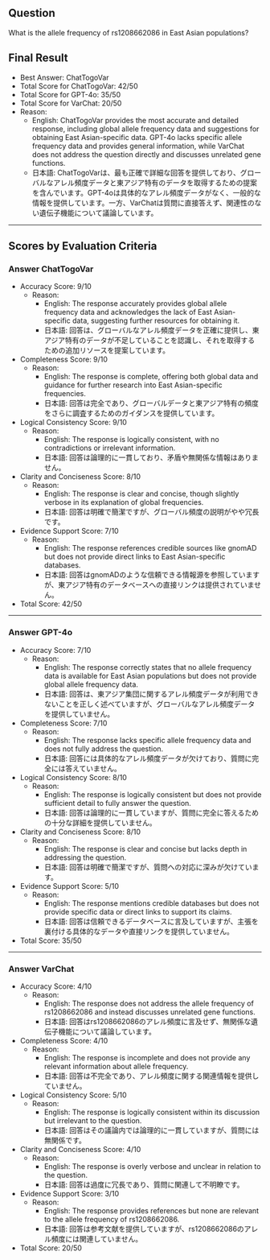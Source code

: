 ## Question

What is the allele frequency of rs1208662086 in East Asian populations?

## Final Result

- Best Answer: ChatTogoVar
- Total Score for ChatTogoVar: 42/50
- Total Score for GPT-4o: 35/50
- Total Score for VarChat: 20/50
- Reason:
  - English: ChatTogoVar provides the most accurate and detailed response, including global allele frequency data and suggestions for obtaining East Asian-specific data. GPT-4o lacks specific allele frequency data and provides general information, while VarChat does not address the question directly and discusses unrelated gene functions.
  - 日本語: ChatTogoVarは、最も正確で詳細な回答を提供しており、グローバルなアレル頻度データと東アジア特有のデータを取得するための提案を含んでいます。GPT-4oは具体的なアレル頻度データがなく、一般的な情報を提供しています。一方、VarChatは質問に直接答えず、関連性のない遺伝子機能について議論しています。

---

## Scores by Evaluation Criteria

### Answer ChatTogoVar
- Accuracy Score: 9/10
  - Reason: 
    - English: The response accurately provides global allele frequency data and acknowledges the lack of East Asian-specific data, suggesting further resources for obtaining it.
    - 日本語: 回答は、グローバルなアレル頻度データを正確に提供し、東アジア特有のデータが不足していることを認識し、それを取得するための追加リソースを提案しています。
- Completeness Score: 9/10
  - Reason: 
    - English: The response is complete, offering both global data and guidance for further research into East Asian-specific frequencies.
    - 日本語: 回答は完全であり、グローバルデータと東アジア特有の頻度をさらに調査するためのガイダンスを提供しています。
- Logical Consistency Score: 9/10
  - Reason: 
    - English: The response is logically consistent, with no contradictions or irrelevant information.
    - 日本語: 回答は論理的に一貫しており、矛盾や無関係な情報はありません。
- Clarity and Conciseness Score: 8/10
  - Reason: 
    - English: The response is clear and concise, though slightly verbose in its explanation of global frequencies.
    - 日本語: 回答は明確で簡潔ですが、グローバル頻度の説明がやや冗長です。
- Evidence Support Score: 7/10
  - Reason: 
    - English: The response references credible sources like gnomAD but does not provide direct links to East Asian-specific databases.
    - 日本語: 回答はgnomADのような信頼できる情報源を参照していますが、東アジア特有のデータベースへの直接リンクは提供されていません。
- Total Score: 42/50

---

### Answer GPT-4o
- Accuracy Score: 7/10
  - Reason: 
    - English: The response correctly states that no allele frequency data is available for East Asian populations but does not provide global allele frequency data.
    - 日本語: 回答は、東アジア集団に関するアレル頻度データが利用できないことを正しく述べていますが、グローバルなアレル頻度データを提供していません。
- Completeness Score: 7/10
  - Reason: 
    - English: The response lacks specific allele frequency data and does not fully address the question.
    - 日本語: 回答には具体的なアレル頻度データが欠けており、質問に完全には答えていません。
- Logical Consistency Score: 8/10
  - Reason: 
    - English: The response is logically consistent but does not provide sufficient detail to fully answer the question.
    - 日本語: 回答は論理的に一貫していますが、質問に完全に答えるための十分な詳細を提供していません。
- Clarity and Conciseness Score: 8/10
  - Reason: 
    - English: The response is clear and concise but lacks depth in addressing the question.
    - 日本語: 回答は明確で簡潔ですが、質問への対応に深みが欠けています。
- Evidence Support Score: 5/10
  - Reason: 
    - English: The response mentions credible databases but does not provide specific data or direct links to support its claims.
    - 日本語: 回答は信頼できるデータベースに言及していますが、主張を裏付ける具体的なデータや直接リンクを提供していません。
- Total Score: 35/50

---

### Answer VarChat
- Accuracy Score: 4/10
  - Reason: 
    - English: The response does not address the allele frequency of rs1208662086 and instead discusses unrelated gene functions.
    - 日本語: 回答はrs1208662086のアレル頻度に言及せず、無関係な遺伝子機能について議論しています。
- Completeness Score: 4/10
  - Reason: 
    - English: The response is incomplete and does not provide any relevant information about allele frequency.
    - 日本語: 回答は不完全であり、アレル頻度に関する関連情報を提供していません。
- Logical Consistency Score: 5/10
  - Reason: 
    - English: The response is logically consistent within its discussion but irrelevant to the question.
    - 日本語: 回答はその議論内では論理的に一貫していますが、質問には無関係です。
- Clarity and Conciseness Score: 4/10
  - Reason: 
    - English: The response is overly verbose and unclear in relation to the question.
    - 日本語: 回答は過度に冗長であり、質問に関連して不明瞭です。
- Evidence Support Score: 3/10
  - Reason: 
    - English: The response provides references but none are relevant to the allele frequency of rs1208662086.
    - 日本語: 回答は参考文献を提供していますが、rs1208662086のアレル頻度には関連していません。
- Total Score: 20/50